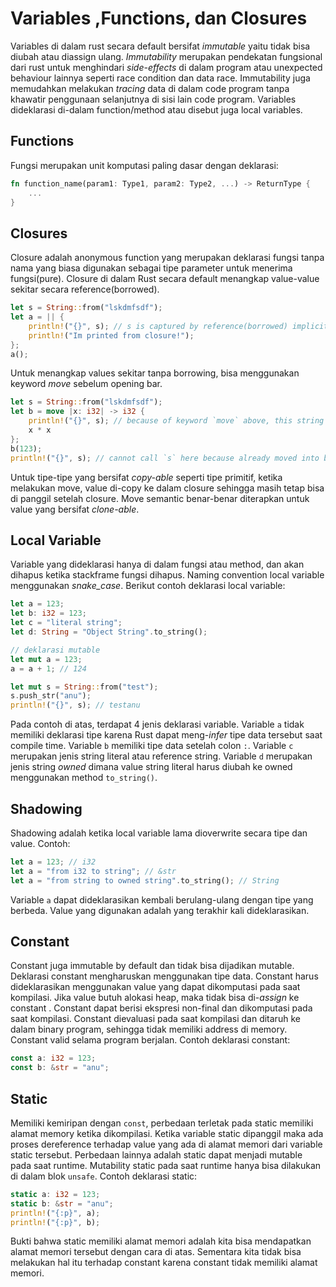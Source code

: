 # Variables ,Functions, dan Closures #

Variables di dalam rust secara default bersifat *immutable* yaitu tidak bisa diubah atau diassign ulang. *Immutability* merupakan pendekatan fungsional dari rust untuk menghindari *side-effects* di dalam program atau unexpected behaviour lainnya seperti race condition dan data race. Immutability juga memudahkan melakukan *tracing* data di dalam code program tanpa khawatir penggunaan selanjutnya di sisi lain code program.
Variables dideklarasi di-dalam function/method atau disebut juga local variables.

## Functions ##
Fungsi merupakan unit komputasi paling dasar dengan deklarasi:
```rust
fn function_name(param1: Type1, param2: Type2, ...) -> ReturnType {
    ...
}
```

## Closures ##
Closure adalah anonymous function yang merupakan deklarasi fungsi tanpa nama yang biasa digunakan sebagai tipe parameter untuk menerima fungsi(pure). Closure di dalam Rust secara default menangkap value-value sekitar secara reference(borrowed).
```rust
let s = String::from("lskdmfsdf");
let a = || {
    println!("{}", s); // s is captured by reference(borrowed) implicitly by closure
    println!("Im printed from closure!");
};
a();
```
Untuk menangkap values sekitar tanpa borrowing, bisa menggunakan keyword *move* sebelum opening bar.
```rust
let s = String::from("lskdmfsdf");
let b = move |x: i32| -> i32 {
    println!("{}", s); // because of keyword `move` above, this string is moved here so cannot be mentioned/referenced below anymore.
    x * x
};
b(123);
println!("{}", s); // cannot call `s` here because already moved into b closure scope.
```
Untuk tipe-tipe yang bersifat *copy-able* seperti tipe primitif, ketika melakukan move, value di-copy ke dalam closure sehingga masih tetap bisa di panggil setelah closure. Move semantic benar-benar diterapkan untuk value yang bersifat *clone-able*.

## Local Variable ##
Variable yang dideklarasi hanya di dalam fungsi atau method, dan akan dihapus ketika stackframe fungsi dihapus.
Naming convention local variable menggunakan *snake_case*.
Berikut contoh deklarasi local variable:
```rust
let a = 123;
let b: i32 = 123;
let c = "literal string";
let d: String = "Object String".to_string();

// deklarasi mutable
let mut a = 123;
a = a + 1; // 124

let mut s = String::from("test");
s.push_str("anu");
println!("{}", s); // testanu
```
Pada contoh di atas, terdapat 4 jenis deklarasi variable. Variable `a` tidak memiliki deklarasi tipe karena Rust dapat meng-*infer* tipe data tersebut saat compile time. Variable `b` memiliki tipe data setelah colon `:`. Variable `c` merupakan jenis string literal atau reference string. Variable `d` merupakan jenis string *owned* dimana value string literal harus diubah ke owned menggunakan method `to_string()`.

## Shadowing ##
Shadowing adalah ketika local variable lama dioverwrite secara tipe dan value. Contoh:
```rust
let a = 123; // i32
let a = "from i32 to string"; // &str
let a = "from string to owned string".to_string(); // String
```
Variable `a` dapat dideklarasikan kembali berulang-ulang dengan tipe yang berbeda. Value yang digunakan adalah yang terakhir kali dideklarasikan.

## Constant ##
Constant juga immutable by default dan tidak bisa dijadikan mutable. Deklarasi constant mengharuskan menggunakan tipe data. Constant harus dideklarasikan menggunakan value yang dapat dikomputasi pada saat kompilasi. Jika value butuh alokasi heap, maka tidak bisa di-*assign* ke constant . Constant dapat berisi ekspresi non-final dan dikomputasi pada saat kompilasi. Constant dievaluasi pada saat kompilasi dan ditaruh ke dalam binary program, sehingga tidak memiliki address di memory. Constant valid selama program berjalan. Contoh deklarasi constant:
```rust
const a: i32 = 123;
const b: &str = "anu";
```

## Static ## 
Memiliki kemiripan dengan `const`, perbedaan terletak pada static memiliki alamat memory ketika dikompilasi. Ketika variable static dipanggil maka ada proses dereference terhadap value yang ada di alamat memori dari variable static tersebut. Perbedaan lainnya adalah static dapat menjadi mutable pada saat runtime. Mutability static pada saat runtime hanya bisa dilakukan di dalam blok `unsafe`. Contoh deklarasi static:
```rust
static a: i32 = 123;
static b: &str = "anu";
println!("{:p}", a);
println!("{:p}", b);
```
Bukti bahwa static memiliki alamat memori adalah kita bisa mendapatkan alamat memori tersebut dengan cara di atas. Sementara kita tidak bisa melakukan hal itu terhadap constant karena constant tidak memiliki alamat memori.